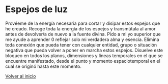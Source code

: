 # Espejos de luz

Provéeme de la energía necesaria para cortar y disipar estos espejos que he creado. Recoge toda la energía de los espejos y transmútala al amor antes de devolver/a de nuevo a la fuente divina. Pido a mi yo superior que me ayude a aprender 0 reflejar solo mi verdadera alma y esencia. Elimina toda conexión que pueda tener con cualquier entidad, grupo o situación negativa que pueda volver a poner en marcha estos espejos. Disuelve este bloqueo en todos los planos, dimensiones y líneas temporales en el que se encuentre manifestado, desde el punto y momento espaciotemporal en el cual se originó hasta este momento.

[Volver al inicio](../index.md)
